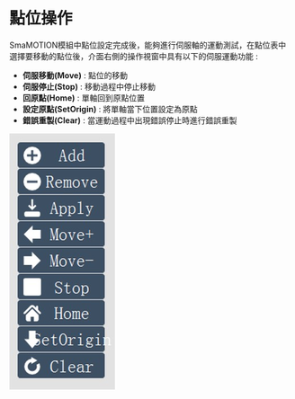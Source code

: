 # 點位操作

SmaMOTION模組中點位設定完成後，能夠進行伺服軸的運動測試，在點位表中選擇要移動的點位後，介面右側的操作視窗中具有以下的伺服運動功能 :

* **伺服移動\(Move\)** : 點位的移動
* **伺服停止\(Stop\)** : 移動過程中停止移動
* **回原點\(Home\)** : 單軸回到原點位置
* **設定原點\(SetOrigin\)** : 將單軸當下位置設定為原點
* **錯誤重製\(Clear\)** : 當運動過程中出現錯誤停止時進行錯誤重製

![](../../.gitbook/assets/servooperation.jpg)

